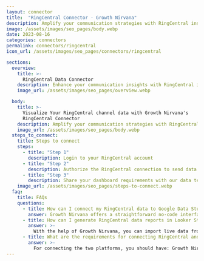 ```yaml
---
layout: connector
title:  "RingCentral Connector - Growth Nirvana"
description: Amplify your communication strategies with RingCentral insights integrated into Looker Studio.
image: /assets/images/seo_pages/body.webp
date: 2023-08-16
categories: connectors
permalink: connectors/ringcentral
icon_url: /assets/images/seo_pages/connectors/ringcentral

sections:
  overview:
    title: >-
      RingCentral Data Connector
    description: Enhance your communication insights with RingCentral integration. Seamlessly merge communication data from RingCentral with Looker Studio's analytical capabilities, unlocking insights that shape collaboration strategies, call analytics, and operational excellence.
    image_url: /assets/images/seo_pages/overview.webp

  body:
    title: >-
      Visualize Your RingCentral channel data with Growth Nirvana's
      RingCentral Connector
    description: Amplify your communication strategies with RingCentral insights integrated into Looker Studio.
    image_url: /assets/images/seo_pages/body.webp
  steps_to_connect:
    title: Steps to connect
    steps:
      - title: "Step 1"
        description: Login to your RingCentral account
      - title: "Step 2"
        description: Authorize the RingCentral connection to send data to Growth Nirvana
      - title: "Step 3"
        description: Share your dashboard requirements with our data team. We will build the report for you.
    image_url: /assets/images/seo_pages/steps-to-connect.webp
  faq:
    title: FAQs
    questions:
      - title: How can I connect my RingCentral data to Google Data Studio/Looker Studio?
        answer: Growth Nirvana offers a straightforward no-code interface to connect to RingCentral data sources.
      - title: How can I generate RingCentral data reports in Looker Studio?
        answer: >-
          With the help of Growth Nirvana, you can import live data from RingCentral into Looker Studio. These data can be viewed in charts, tables, and dashboards to generate branded reports that can be shared instantly.
      - title: What are the requirements for connecting RingCentral and Looker Studio?
        answer: >-
          For connecting the two platforms, you should have: Growth Nirvana Account and RingCentral Ads Account
---
```

